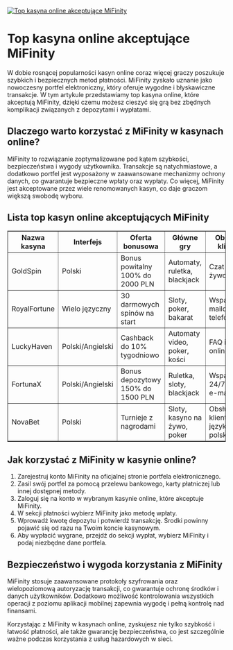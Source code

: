 [![Top kasyna online akceptujące MiFinity](https://123-caf.pages.dev/gitsignup.png)](https://vrmoo.ru/Bt82HjjY)

<h1>Top kasyna online akceptujące MiFinity</h1> <p>W dobie rosnącej popularności kasyn online coraz więcej graczy poszukuje szybkich i bezpiecznych metod płatności. MiFinity zyskało uznanie jako nowoczesny portfel elektroniczny, który oferuje wygodne i błyskawiczne transakcje. W tym artykule przedstawiamy top kasyna online, które akceptują MiFinity, dzięki czemu możesz cieszyć się grą bez zbędnych komplikacji związanych z depozytami i wypłatami.</p>  <h2>Dlaczego warto korzystać z MiFinity w kasynach online?</h2> <p>MiFinity to rozwiązanie zoptymalizowane pod kątem szybkości, bezpieczeństwa i wygody użytkownika. Transakcje są natychmiastowe, a dodatkowo portfel jest wyposażony w zaawansowane mechanizmy ochrony danych, co gwarantuje bezpieczne wpłaty oraz wypłaty. Co więcej, MiFinity jest akceptowane przez wiele renomowanych kasyn, co daje graczom większą swobodę wyboru.</p>  <h2>Lista top kasyn online akceptujących MiFinity</h2> <table border="1" cellpadding="8" cellspacing="0" style="border-collapse:collapse; width:100%;">   <thead>     <tr>       <th>Nazwa kasyna</th>       <th>Interfejs</th>       <th>Oferta bonusowa</th>       <th>Główne gry</th>       <th>Obsługa klienta</th>     </tr>   </thead>   <tbody>     <tr>       <td>GoldSpin</td>       <td>Polski</td>       <td>Bonus powitalny 100% do 2000 PLN</td>       <td>Automaty, ruletka, blackjack</td>       <td>Czat na żywo 24/7</td>     </tr>     <tr>       <td>RoyalFortune</td>       <td>Wielo języczny</td>       <td>30 darmowych spinów na start</td>       <td>Sloty, poker, bakarat</td>       <td>Wsparcie mailowe i telefoniczne</td>     </tr>     <tr>       <td>LuckyHaven</td>       <td>Polski/Angielski</td>       <td>Cashback do 10% tygodniowo</td>       <td>Automaty video, poker, kości</td>       <td>FAQ i czat online</td>     </tr>     <tr>       <td>FortunaX</td>       <td>Polski/Angielski</td>       <td>Bonus depozytowy 150% do 1500 PLN</td>       <td>Ruletka, sloty, blackjack</td>       <td>Wsparcie 24/7, czat, e-mail</td>     </tr>     <tr>       <td>NovaBet</td>       <td>Polski</td>       <td>Turnieje z nagrodami</td>       <td>Sloty, kasyno na żywo, poker</td>       <td>Obsługa klienta w języku polskim</td>     </tr>   </tbody> </table>  <h2>Jak korzystać z MiFinity w kasynie online?</h2> <ol>   <li>Zarejestruj konto MiFinity na oficjalnej stronie portfela elektronicznego.</li>   <li>Zasil swój portfel za pomocą przelewu bankowego, karty płatniczej lub innej dostępnej metody.</li>   <li>Zaloguj się na konto w wybranym kasynie online, które akceptuje MiFinity.</li>   <li>W sekcji płatności wybierz MiFinity jako metodę wpłaty.</li>   <li>Wprowadź kwotę depozytu i potwierdź transakcję. Środki powinny pojawić się od razu na Twoim koncie kasynowym.</li>   <li>Aby wypłacić wygrane, przejdź do sekcji wypłat, wybierz MiFinity i podaj niezbędne dane portfela.</li> </ol>  <h2>Bezpieczeństwo i wygoda korzystania z MiFinity</h2> <p>MiFinity stosuje zaawansowane protokoły szyfrowania oraz wielopoziomową autoryzację transakcji, co gwarantuje ochronę środków i danych użytkowników. Dodatkowo możliwość kontrolowania wszystkich operacji z poziomu aplikacji mobilnej zapewnia wygodę i pełną kontrolę nad finansami.</p> <p>Korzystając z MiFinity w kasynach online, zyskujesz nie tylko szybkość i łatwość płatności, ale także gwarancję bezpieczeństwa, co jest szczególnie ważne podczas korzystania z usług hazardowych w sieci.</p>